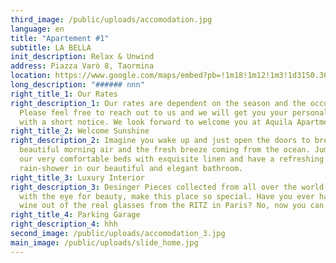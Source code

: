 ```yaml
---
third_image: /public/uploads/accomodation.jpg
language: en
title: "Apartement #1"
subtitle: LA BELLA
init_description: Relax & Unwind
address: Piazza Varò 8, Taormina
location: https://www.google.com/maps/embed?pb=!1m18!1m12!1m3!1d3150.369585080524!2d15.282543015414682!3d37.85164187974546!2m3!1f0!2f0!3f0!3m2!1i1024!2i768!4f13.1!3m3!1m2!1s0x131411a39251c7f9%3A0x2654f47409ca387a!2sPiazza%20Var%C3%B2%2C%2098039%20Taormina%20ME!5e0!3m2!1sen!2sit!4v1580329882609!5m2!1sen!2sit
long_description: "###### nnn"
right_title_1: Our Rates
right_description_1: Our rates are dependent on the season and the occupancy.
  Please feel free to reach out to us and we will get you your personal quote
  with a short notice. We look forward to welcome you at Aquila Apartments.
right_title_2: Welcome Sunshine
right_description_2: Imagine you wake up and just open the doors to breathe the
  beautiful morning air and the fresh breeze coming from the ocean. Jump out of
  our very comfortable beds with exquisite linen and have a refreshing
  rain-shower in our beautiful and elegant bathroom.
right_title_3: Luxury Interior
right_description_3: Desinger Pieces collected from all over the world, chosen
  with the eye for beauty, make this place so special. Have you ever had your
  wine out of the real glasses from the RITZ in Paris? No, now you can.
right_title_4: Parking Garage
right_description_4: hhh
second_image: /public/uploads/accomodation_3.jpg
main_image: /public/uploads/slide_home.jpg
---
```


